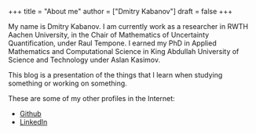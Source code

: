 +++
title = "About me"
author = ["Dmitry Kabanov"]
draft = false
+++

My name is Dmitry Kabanov.
I am currently work as a researcher in RWTH Aachen University, in the Chair
of Mathematics of Uncertainty Quantification, under Raul Tempone.
I earned my PhD in Applied Mathematics and Computational Science in King
Abdullah University of Science and Technology under Aslan Kasimov.

This blog is a presentation of the things that I learn when studying something
or working on something.

These are some of my other profiles in the Internet:

-   [Github](https://github.com/dmitry-kabanov)
-   [LinkedIn](https://www.linkedin.com/in/dmitrykabanov)
